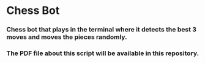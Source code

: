 # Chess Bot

### Chess bot that plays in the terminal where it detects the best 3 moves and moves the pieces randomly.

### The PDF file about this script will be available in this repository.
